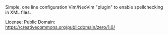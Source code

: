 Simple, one line configuration Vim/NeoVim "plugin" to enable spellchecking
in XML files.

License: Public Domain: https://creativecommons.org/publicdomain/zero/1.0/
